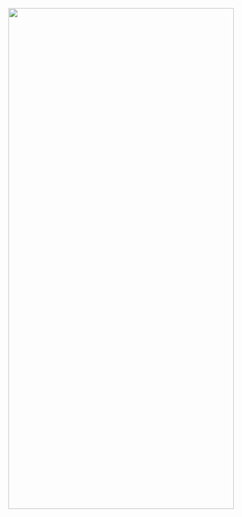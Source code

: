 <p>
  <img src = "https://github.com/Hitesh910/Exam1/assets/154861495/430979fb-1f3f-4e3a-b906-578956b7695c"height="1000"width="450"/>
</p>
